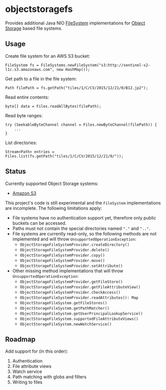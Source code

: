 # objectstoragefs

Provides additional Java NIO [FileSystem](https://docs.oracle.com/javase/8/docs/api/java/nio/file/FileSystem.html)
implementations for [Object Storage](https://en.wikipedia.org/wiki/Object_storage) based file systems.

## Usage

Create file system for an AWS S3 bucket:

    FileSystem fs = FileSystems.newFileSystem("s3:http://sentinel-s2-l1c.s3.amazonaws.com", new HashMap());
    
Get path to a file in the file system:

    Path filePath = fs.getPath("tiles/1/C/CV/2015/12/21/0/B12.jp2");

Read entire contents:

    byte[] data = Files.readAllBytes(filePath);

Read byte ranges:

    try (SeekableByteChannel channel = Files.newByteChannel(filePath)) {
        ...
    }
    
List directories:

    Stream<Path> entries = Files.list(fs.getPath("tiles/1/C/CV/2015/12/21/0/"));


## Status

Currently supported Object Storage systems:

* [Amazon S3](https://aws.amazon.com/s3/?nc1=h_ls)

This project's code is still experimental and the `FileSystem` implementations are incomplete.
The following limitations apply:

* File systems have no authentication support yet, therefore only public buckets can be accessed.
* Paths must not contain the special directories named `"."` and `".."`.
* File systems are currently read-only, so the following methods are not implemented and will throw `UnsupportedOperationException`:
  * `ObjectStorageFileSystemProvider.createDirectory()`  
  * `ObjectStorageFileSystemProvider.delete()`  
  * `ObjectStorageFileSystemProvider.copy()`  
  * `ObjectStorageFileSystemProvider.move()`  
  * `ObjectStorageFileSystemProvider.setAttribute()`  
* Other missing method implementations that will throw `UnsupportedOperationException`:
  * `ObjectStorageFileSystemProvider.getFileStore()`  
  * `ObjectStorageFileSystemProvider.getFileAttributeView()`  
  * `ObjectStorageFileSystemProvider.checkAccess()`  
  * `ObjectStorageFileSystemProvider.readAttributes(): Map`  
  * `ObjectStorageFileSystem.getFileStores()`  
  * `ObjectStorageFileSystem.getPathMatcher()`  
  * `ObjectStorageFileSystem.getUserPrincipalLookupService()`  
  * `ObjectStorageFileSystem.supportedFileAttributeViews()`  
  * `ObjectStorageFileSystem.newWatchService()`  


## Roadmap

Add support for (in this order):

1. Authentication
2. File attribute views
3. Watch service
4. Path matching with globs and filters
5. Writing to files

